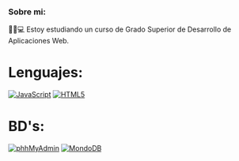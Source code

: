 ### Sobre mi:
🧑‍🎓💻 Estoy estudiando un curso de Grado Superior de Desarrollo de Aplicaciones Web.

# Lenguajes:
[![JavaScript](https://img.shields.io/badge/javascript-black?style=for-the-badge&logo=javascript&color=grey)](https://github.com/ericsaza)
[![HTML5](https://img.shields.io/badge/html5-%23E34F26.svg?style=for-the-badge&logo=html5&logoColor=white)](https://github.com/ericsaza)

# BD's:
[![phhMyAdmin](https://img.shields.io/badge/phpMyAdmin-%23E34F26.svg?style=for-the-badge&logo=phpmyadmin&color=grey&logoColor=white)](https://github.com/ericsaza)
[![MondoDB](https://img.shields.io/badge/mongodb-%23E34F26.svg?style=for-the-badge&logo=mongodb&color=darkgreen&logoColor=white)](https://github.com/ericsaza)
<!--

Here are some ideas to get you started:

- 🔭 I’m currently working on ...
- 🌱 I’m currently learning ...
- 👯 I’m looking to collaborate on ...
- 🤔 I’m looking for help with ...
- 💬 Ask me about ...
- 📫 How to reach me: ...
- 😄 Pronouns: ...
- ⚡ Fun fact: ...
-->
